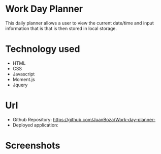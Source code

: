 # Work Day Planner
  This daily planner allows a user to view the current date/time and input information that is that is then stored in local     storage. 


# Technology used 
  * HTML 
  * CSS 
  * Javascript
  * Moment.js 
  * Jquery 

# Url  
 * Github Repository: https://github.com/JuanBoza/Work-day-planner-
 * Deployed application:
 
# Screenshots
